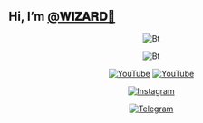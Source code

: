 ## Hi, I’m [@𝐖𝐈𝐙𝐀𝐑𝐃🦅](https://instagram.com/cyber._.caliphate420)

<p align="center"><img src="https://i.imgur.com/mp5JwKO.png" alt="Bt">
</p>
<p align="center"><img src="https://user-images.githubusercontent.com/49580304/110318584-81067880-7fc2-11eb-8391-152d308e7f2b.gif" alt="Bt">
<p align="center">
<a href="https://tinyurl.com/y7bn3e3c"><img title="YouTube" src="https://img.shields.io/badge/Cyber-Caliphate-brightgreen?style=for-the-badge&logo=github"></a>
<a href="https://tinyurl.com/bdh25amw"><img title="YouTube" src="https://img.shields.io/badge/YouTube-Cyber Caliphate-red?style=for-the-badge&logo=Youtube"></a>
<p align="center">
<a href="https://shorturl.at/kls02"><img title="Instagram" src="https://img.shields.io/badge/INSTAGRAM-purple?style=for-the-badge&logo=instagram"></a>
<p align="center"> 
<a href="https://tinyurl.com/yc6dehyp"><img title="Telegram" src="https://img.shields.io/badge/Telegram-black?style=for-the-badge&logo=Telegram"></a>
